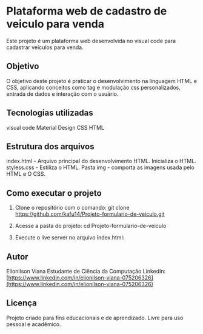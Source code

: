 # Plataforma web de cadastro de veiculo para venda

Este projeto é um plataforma web desenvolvida no visual code para cadastrar veículos para venda.

## Objetivo

O objetivo deste projeto é praticar o desenvolvimento na linguagem HTML e CSS, aplicando conceitos como tag e modulação css personalizados, entrada de dados e interação com o usuário.

## Tecnologias utilizadas

visual code
Material Design
CSS
HTML

## Estrutura dos arquivos

index.html - Arquivo principal do desenvolvimento HTML. Inicializa o HTML.
styless.css - Estiliza o HTML.
Pasta img - comporta as imagens usada pelo HTML e O CSS.

## Como executar o projeto

1. Clone o repositório com o comando:
   git clone https://github.com/kafu14/Projeto-formulario-de-veiculo.git

2. Acesse a pasta do projeto:
   cd Projeto-formulario-de-veiculo


4. Execute o live server no arquivo index.html:
   

## Autor

Elionilson Viana
Estudante de Ciência da Computação
LinkedIn: [https://www.linkedin.com/in/elionilson-viana-075206326](https://www.linkedin.com/in/elionilson-viana-075206326)

## Licença

Projeto criado para fins educacionais e de aprendizado. Livre para uso pessoal e acadêmico.
